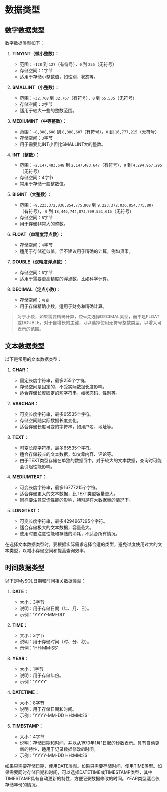 # 数据类型

## 数字数据类型

数字数据类型如下：

1. **TINYINT（微小整数）：**
   - 范围：`-128` 到 `127`（有符号），`0` 到 `255`（无符号）
   - 存储空间：`1`字节
   - 适用于存储小整数值，如性别、状态等。

2. **SMALLINT（小整数）：**
   - 范围：`-32,768` 到 `32,767`（有符号），`0` 到 `65,535`（无符号）
   - 存储空间：`2`字节
   - 适用于较大一些的整数范围。

3. **MEDIUMINT（中等整数）：**
   - 范围：`-8,388,608` 到 `8,388,607`（有符号），`0` 到 `16,777,215`（无符号）
   - 存储空间：`3`字节
   - 用于需要比INT小但比SMALLINT大的整数。

4. **INT（整数）：**
   - 范围：`-2,147,483,648` 到 `2,147,483,647`（有符号），`0` 到 `4,294,967,295`（无符号）
   - 存储空间：4字节
   - 常用于存储一般整数值。

5. **BIGINT（大整数）：**
   - 范围：`-9,223,372,036,854,775,808` 到 `9,223,372,036,854,775,807`（有符号）， `0` 到 `18,446,744,073,709,551,615`（无符号）
   - 存储空间：`8`字节
   - 用于存储非常大的整数。

6. **FLOAT（单精度浮点数）：**
   - 存储空间：`4`字节
   - 适用于存储近似值，但不建议用于精确的计算，例如货币。

7. **DOUBLE（双精度浮点数）：**
   - 存储空间：`8`字节
   - 适用于需要更高精度的浮点数，比如科学计算。

8. **DECIMAL（定点小数）：**
   - 存储空间：`可变`
   - 用于存储精确小数，适用于财务和精确计算。

> 对于小数，如果需要精确计算，应优先选择DECIMAL类型，而不是FLOAT或DOUBLE。对于自增长的主键，可以选择使用无符号整数类型，以增大可表示的范围。

## 文本数据类型


以下是常用的文本数据类型：

1. **CHAR：**
   - 固定长度字符串，最多255个字符。
   - 存储空间是固定的，不受实际数据长度影响。
   - 适合存储长度固定的短字符串，如状态码、性别等。

2. **VARCHAR：**
   - 可变长度字符串，最多65535个字符。
   - 存储空间随实际数据长度变化。
   - 适合存储长度可变的字符串，如用户名、地址等。

3. **TEXT：**
   - 可变长度字符串，最多65535个字符。
   - 适合存储较长的文本数据，如文章内容、评论等。
   - 由于TEXT类型存储在单独的数据页中，对于较大的文本数据，查询时可能会引起性能影响。

4. **MEDIUMTEXT：**
   - 可变长度字符串，最多16777215个字符。
   - 适合存储更大的文本数据，比TEXT类型容量更大。
   - 同样要注意查询性能的影响，特别是在大数据量的情况下。

5. **LONGTEXT：**
   - 可变长度字符串，最多4294967295个字符。
   - 适合存储极大的文本数据，容量最大。
   - 使用时要注意性能和存储的消耗，不适合所有情况。

在选择文本数据类型时，要根据实际需求选择合适的类型，避免过度使用过大的文本类型，以减小存储空间和提高查询效率。

## 时间数据类型

以下是MySQL日期和时间相关数据类型：

1. **DATE：**
   - 大小：3字节
   - 说明：用于存储日期（年、月、日）。
   - 示例：'YYYY-MM-DD'

2. **TIME：**
   - 大小：3字节
   - 说明：用于存储时间（时、分、秒）。
   - 示例：'HH:MM:SS'

3. **YEAR：**
   - 大小：1字节
   - 说明：用于存储年份。
   - 示例：'YYYY'

4. **DATETIME：**
   - 大小：8字节
   - 说明：用于存储日期和时间。
   - 示例：'YYYY-MM-DD HH:MM:SS'

5. **TIMESTAMP：**
   - 大小：4字节
   - 说明：存储日期和时间，并以从1970年1月1日起的秒数表示。具有自动更新的特性，适用于记录数据修改的时间。
   - 示例：'YYYY-MM-DD HH:MM:SS'

如果只需要存储日期，使用DATE类型。如果只需要存储时间，使用TIME类型。如果需要同时存储日期和时间，可以选择DATETIME或TIMESTAMP类型，其中TIMESTAMP具有自动更新的特性，方便记录数据修改的时间。YEAR类型适合仅存储年份的情况。
